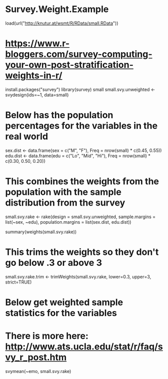 # Survey.Weight.Example
load(url("http://knutur.at/wsmt/R/RData/small.RData"))
# https://www.r-bloggers.com/survey-computing-your-own-post-stratification-weights-in-r/
install.packages("survey")
library(survey)
small
small.svy.unweighted <- svydesign(ids=~1, data=small)

# Below has the population percentages for the variables in the real world
sex.dist <- data.frame(sex = c("M", "F"),
                       Freq = nrow(small) * c(0.45, 0.55))
edu.dist <- data.frame(edu = c("Lo", "Mid", "Hi"),
                       Freq = nrow(small) * c(0.30, 0.50, 0.20))

# This combines the weights from the population with the sample distribution from the survey 
small.svy.rake <- rake(design = small.svy.unweighted,
                       sample.margins = list(~sex, ~edu),
                       population.margins = list(sex.dist, edu.dist))

summary(weights(small.svy.rake))
# This trims the weights so they don't go below .3 or above 3
small.svy.rake.trim <- trimWeights(small.svy.rake, lower=0.3, upper=3,
                                   strict=TRUE)
# Below get weighted sample statistics for the variables
# There is more here: http://www.ats.ucla.edu/stat/r/faq/svy_r_post.htm

svymean(~emo, small.svy.rake)

